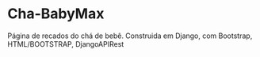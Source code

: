 # Cha-BabyMax
Página de recados do chá de bebê. Construida em Django, com Bootstrap, HTML/BOOTSTRAP, DjangoAPIRest